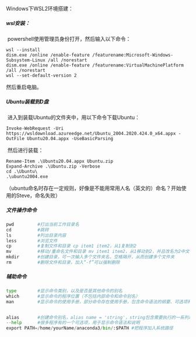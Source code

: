 Windows下WSL2环境搭建：

##### wsl安装：

​		powershell使用管理员身份打开，然后输入以下命令：

```shell
wsl --install
dism.exe /online /enable-feature /featurename:Microsoft-Windows-Subsystem-Linux /all /norestart
dism.exe /online /enable-feature /featurename:VirtualMachinePlatform /all /norestart
wsl --set-default-version 2
```

然后重启电脑。

##### Ubuntu装载到D盘

​		进入到装载Ubuntu的文件夹中，用以下命令下载Ubuntu：

```shell
Invoke-WebRequest -Uri https://wsldownload.azureedge.net/Ubuntu_2004.2020.424.0_x64.appx -OutFile Ubuntu20.04.appx -UseBasicParsing
```

​		然后进行装载：

```shell
Rename-Item .\Ubuntu20.04.appx Ubuntu.zip
Expand-Archive .\Ubuntu.zip -Verbose
cd .\Ubuntu\
.\ubuntu2004.exe
```

​	（ubuntu命名时存在一定规则，好像是不能用常用人名（英文的）命名？开始使用的Steve，命名失败）

##### 文件操作命令

```python
pwd 		#打出当前工作目录名
cd			#跳转
ls 			#列出目录内容
less		#浏览文件
cp			#复制文件和目录 cp item1 item2，从1复制到2
mv			#移动/重命名文件和目录 mv item1 item2，从1移动到2，并且改名为2中文件名
mkdir		#创建目录，可一次输入多个文件夹名，空格隔开，从而创建多个文件夹
rm			#删除文件和目录，加入“-f”可以强制删除
```

##### 辅助命令

```python
type 		#显示命令类别，以及是否是其他命令的别名
which		#显示命令的程序位置（不包括内部命令和命令别名）
man			#显示命令的使用手册，部分命令存在使用手册，包含命令语法的纲要、可选项和说明等


alias		#创建命令别名，alias name = 'string'，string包含需要执行的一系列命令，相当于顺序执行字符串中的命令
--help		#很多程序有的一个可选项，用于显示命令语法和说明
export PATH=/home/yourName/anaconda3/bin/:$PATH #把程序加入系统路径
```

